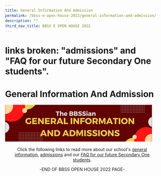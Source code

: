 ```yaml
---
title: General Information And Admission
permalink: /bbss-e-open-house-2022/general-information-and-admission/
description: ""
third_nav_title: BBSS E OPEN HOUSE 2022
---
```


# links broken: "admissions" and  "FAQ for our future Secondary One students".
# General Information And Admission

![](/images/Bbss%20e%20open%20house%202022/7_General%20information%20and%20admissions.png)

<p style="text-align:center">Click the following links to read more about our school's <a href="/about-us/contact-us/general-information/" target="_blank">general information</a>, <a href="https://bukitbatoksec.moe.edu.sg/about-us/admissions/indicative-psle-score-ranges-of-2020-psle-students-posted-to-2021-sec-1" target="_blank">admissions</a> and our <a href="https://bukitbatoksec.moe.edu.sg/useful-resources/students/faq-for-our-new-secondary-1-students-2022" target="_blank">FAQ for our future Secondary One students</a>.</p>

  

<p style="text-align:center">-END OF BBSS OPEN HOUSE 2022 PAGE-</p>